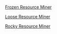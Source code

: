 [Frozen Resource Miner](Resource_Miners/Frozen_Resource_Miner.md)

[Loose Resource Miner](Resource_Miners/Loose_Resource_Miner.md)

[Rocky Resource Miner](Resource_Miners/Rocky_Resource_Miner.md)
